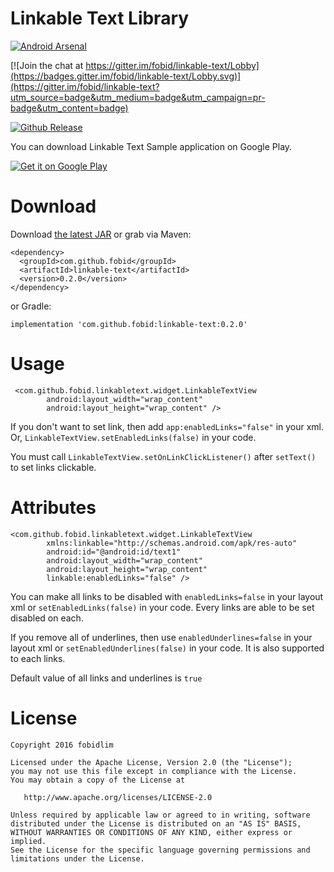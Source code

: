 # Linkable Text Library
[![Android Arsenal](https://img.shields.io/badge/Android%20Arsenal-linkable--text-green.svg?style=flat)](http://android-arsenal.com/details/1/4674)

[![Join the chat at https://gitter.im/fobid/linkable-text/Lobby](https://badges.gitter.im/fobid/linkable-text/Lobby.svg)](https://gitter.im/fobid/linkable-text?utm_source=badge&utm_medium=badge&utm_campaign=pr-badge&utm_content=badge)

[![Github Release][release-image]][release-url]

You can download Linkable Text Sample application on Google Play.

[![Get it on Google Play](http://www.android.com/images/brand/get_it_on_play_logo_small.png)](https://play.google.com/store/apps/details?id=com.github.fobid.linkabletext.sample)

# Download
Download [the latest JAR](https://repo1.maven.org/maven2/com/github/fobid/linkable-text/0.2.0/linkable-text-0.2.0.aar) or grab via Maven:

```
<dependency>
  <groupId>com.github.fobid</groupId>
  <artifactId>linkable-text</artifactId>
  <version>0.2.0</version>
</dependency>
```

or Gradle:

```
implementation 'com.github.fobid:linkable-text:0.2.0'
```

# Usage

```
 <com.github.fobid.linkabletext.widget.LinkableTextView
        android:layout_width="wrap_content"
        android:layout_height="wrap_content" />
```

If you don't want to set link, then add `app:enabledLinks="false"` in your xml.
Or, `LinkableTextView.setEnabledLinks(false)` in your code.

You must call `LinkableTextView.setOnLinkClickListener()` after `setText()` to set links  clickable.

# Attributes

```
<com.github.fobid.linkabletext.widget.LinkableTextView
		xmlns:linkable="http://schemas.android.com/apk/res-auto"
        android:id="@android:id/text1"
        android:layout_width="wrap_content"
        android:layout_height="wrap_content"
        linkable:enabledLinks="false" />

```

You can make all links to be disabled with `enabledLinks=false` in your layout xml or `setEnabledLinks(false)` in your code.
Every links are able to be set disabled on each.

If you remove all of underlines, then use `enabledUnderlines=false` in your layout xml or `setEnabledUnderlines(false)` in your code.
It is also supported to each links.

Default value of all links and underlines is `true`

# License

```
Copyright 2016 fobidlim

Licensed under the Apache License, Version 2.0 (the "License");
you may not use this file except in compliance with the License.
You may obtain a copy of the License at

   http://www.apache.org/licenses/LICENSE-2.0

Unless required by applicable law or agreed to in writing, software
distributed under the License is distributed on an "AS IS" BASIS,
WITHOUT WARRANTIES OR CONDITIONS OF ANY KIND, either express or implied.
See the License for the specific language governing permissions and
limitations under the License.
```

[release-image]: https://img.shields.io/badge/release-v0.2.0-lightgrey.svg
[release-url]: https://github.com/fobidlim/linkable-text-android/releases/tag/v0.2.0
